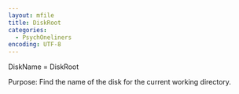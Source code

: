 ```yaml
---
layout: mfile
title: DiskRoot
categories:
  - PsychOneliners
encoding: UTF-8
---
```


DiskName = DiskRoot

Purpose:  Find the name of the disk for the current working directory.